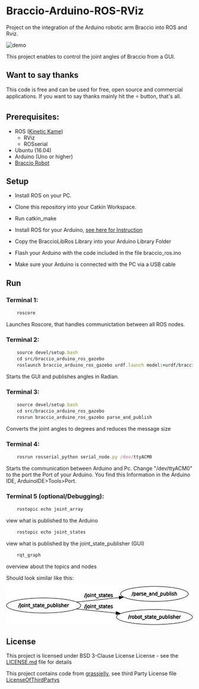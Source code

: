 # Braccio-Arduino-ROS-RViz
Project on the integration of the Arduino robotic arm Braccio into ROS and Rviz.

![demo](Demo/Demo.gif)

This project enables to control the joint angles of Braccio from a GUI.

## Want to say thanks

 This code is free and can be used for free, open source and commercial applications. If you want to say thanks mainly hit the :star: button, that's all. 


## Prerequisites:


* ROS ([Kinetic Kame](http://wiki.ros.org/kinetic))
	* RViz
	* ROSserial
* Ubuntu (16.04)
* Arduino (Uno or higher)
* [Braccio Robot](https://store.arduino.cc/tinkerkit-braccio)

## Setup
* Install ROS on your PC.
* Clone this repository into your Catkin Workspace.
* Run catkin_make

* Install ROS for your Arduino, [see here for Instruction](http://wiki.ros.org/rosserial_arduino/Tutorials/Arduino%20IDE%20Setup) 
* Copy the BraccioLibRos Library into your Arduino Library Folder
* Flash your Arduino with the code included in the file braccio_ros.ino

* Make sure your Arduino is connected with the PC via a USB cable

## Run

### Terminal 1:
```ruby
	roscore
```

Launches Roscore, that handles communictation between all ROS nodes.

### Terminal 2:
```ruby
	source devel/setup.bash
	cd src/braccio_arduino_ros_gazebo
	roslaunch braccio_arduino_ros_gazebo urdf.launch model:=urdf/braccio_arm.urdf
```

Starts the GUI and publishes angles in Radian.

### Terminal 3:
```ruby
	source devel/setup.bash
	cd src/braccio_arduino_ros_gazebo
	rosrun braccio_arduino_ros_gazebo parse_and_publish
```

Converts the joint angles to degrees and reduces the message size 

### Terminal 4:
```ruby
    rosrun rosserial_python serial_node.py /dev/ttyACM0
```

Starts the communication between Arduino and Pc.
Change "/dev/ttyACM0" to the port the Port of your Arduino. 
You find this Information in the Arduino IDE, ArduinoIDE>Tools>Port.

### Terminal 5 (optional/Debugging):
```ruby
	rostopic echo joint_array
```

view what is published to the Arduino

```ruby
	rostopic echo joint_states
```

view what is published by the joint_state_publisher (GUI)

```ruby
	rqt_graph
```

overview about the topics and nodes

Should look similar like this:

![Alt text](Demo/rosgraph.png)

## License


This project is licensed under  BSD 3-Clause License License - see the [LICENSE.md](LICENSE.md) file for details

This project contains code from [grassjelly](https://github.com/grassjelly/ros_braccio_urdf), see third Party License file [LicenseOfThirdPartys](Licenses_Related_Projects.md)